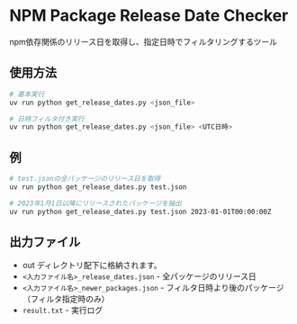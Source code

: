 # NPM Package Release Date Checker

npm依存関係のリリース日を取得し、指定日時でフィルタリングするツール

## 使用方法

```bash
# 基本実行
uv run python get_release_dates.py <json_file>

# 日時フィルタ付き実行
uv run python get_release_dates.py <json_file> <UTC日時>
```

## 例

```bash
# test.jsonの全パッケージのリリース日を取得
uv run python get_release_dates.py test.json

# 2023年1月1日以降にリリースされたパッケージを抽出
uv run python get_release_dates.py test.json 2023-01-01T00:00:00Z
```

## 出力ファイル
- out ディレクトリ配下に格納されます。
- `<入力ファイル名>_release_dates.json` - 全パッケージのリリース日
- `<入力ファイル名>_newer_packages.json` - フィルタ日時より後のパッケージ（フィルタ指定時のみ）
- `result.txt` - 実行ログ

